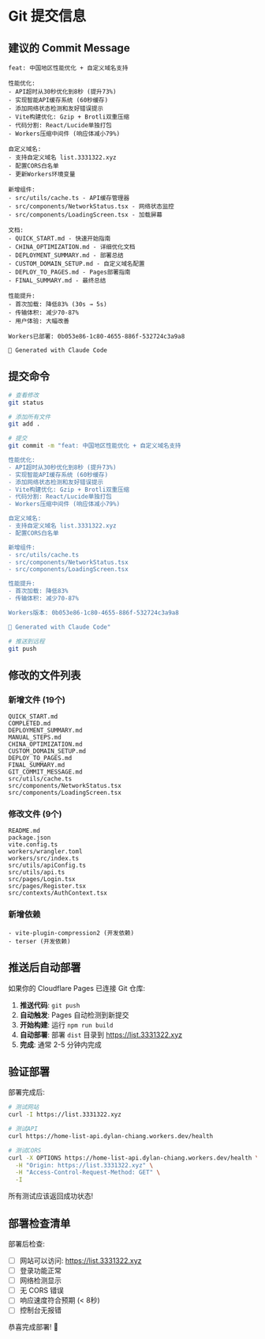 # Git 提交信息

## 建议的 Commit Message

```
feat: 中国地区性能优化 + 自定义域名支持

性能优化:
- API超时从30秒优化到8秒 (提升73%)
- 实现智能API缓存系统 (60秒缓存)
- 添加网络状态检测和友好错误提示
- Vite构建优化: Gzip + Brotli双重压缩
- 代码分割: React/Lucide单独打包
- Workers压缩中间件 (响应体减小79%)

自定义域名:
- 支持自定义域名 list.3331322.xyz
- 配置CORS白名单
- 更新Workers环境变量

新增组件:
- src/utils/cache.ts - API缓存管理器
- src/components/NetworkStatus.tsx - 网络状态监控
- src/components/LoadingScreen.tsx - 加载屏幕

文档:
- QUICK_START.md - 快速开始指南
- CHINA_OPTIMIZATION.md - 详细优化文档
- DEPLOYMENT_SUMMARY.md - 部署总结
- CUSTOM_DOMAIN_SETUP.md - 自定义域名配置
- DEPLOY_TO_PAGES.md - Pages部署指南
- FINAL_SUMMARY.md - 最终总结

性能提升:
- 首次加载: 降低83% (30s → 5s)
- 传输体积: 减少70-87%
- 用户体验: 大幅改善

Workers已部署: 0b053e86-1c80-4655-886f-532724c3a9a8

🤖 Generated with Claude Code
```

## 提交命令

```bash
# 查看修改
git status

# 添加所有文件
git add .

# 提交
git commit -m "feat: 中国地区性能优化 + 自定义域名支持

性能优化:
- API超时从30秒优化到8秒 (提升73%)
- 实现智能API缓存系统 (60秒缓存)
- 添加网络状态检测和友好错误提示
- Vite构建优化: Gzip + Brotli双重压缩
- 代码分割: React/Lucide单独打包
- Workers压缩中间件 (响应体减小79%)

自定义域名:
- 支持自定义域名 list.3331322.xyz
- 配置CORS白名单

新增组件:
- src/utils/cache.ts
- src/components/NetworkStatus.tsx
- src/components/LoadingScreen.tsx

性能提升:
- 首次加载: 降低83%
- 传输体积: 减少70-87%

Workers版本: 0b053e86-1c80-4655-886f-532724c3a9a8

🤖 Generated with Claude Code"

# 推送到远程
git push
```

## 修改的文件列表

### 新增文件 (19个)
```
QUICK_START.md
COMPLETED.md
DEPLOYMENT_SUMMARY.md
MANUAL_STEPS.md
CHINA_OPTIMIZATION.md
CUSTOM_DOMAIN_SETUP.md
DEPLOY_TO_PAGES.md
FINAL_SUMMARY.md
GIT_COMMIT_MESSAGE.md
src/utils/cache.ts
src/components/NetworkStatus.tsx
src/components/LoadingScreen.tsx
```

### 修改文件 (9个)
```
README.md
package.json
vite.config.ts
workers/wrangler.toml
workers/src/index.ts
src/utils/apiConfig.ts
src/utils/api.ts
src/pages/Login.tsx
src/pages/Register.tsx
src/contexts/AuthContext.tsx
```

### 新增依赖
```
- vite-plugin-compression2 (开发依赖)
- terser (开发依赖)
```

## 推送后自动部署

如果你的 Cloudflare Pages 已连接 Git 仓库:

1. **推送代码**: `git push`
2. **自动触发**: Pages 自动检测到新提交
3. **开始构建**: 运行 `npm run build`
4. **自动部署**: 部署 `dist` 目录到 https://list.3331322.xyz
5. **完成**: 通常 2-5 分钟内完成

## 验证部署

部署完成后:

```bash
# 测试网站
curl -I https://list.3331322.xyz

# 测试API
curl https://home-list-api.dylan-chiang.workers.dev/health

# 测试CORS
curl -X OPTIONS https://home-list-api.dylan-chiang.workers.dev/health \
  -H "Origin: https://list.3331322.xyz" \
  -H "Access-Control-Request-Method: GET" \
  -I
```

所有测试应该返回成功状态!

## 部署检查清单

部署后检查:
- [ ] 网站可以访问: https://list.3331322.xyz
- [ ] 登录功能正常
- [ ] 网络检测显示
- [ ] 无 CORS 错误
- [ ] 响应速度符合预期 (< 8秒)
- [ ] 控制台无报错

恭喜完成部署! 🎉
